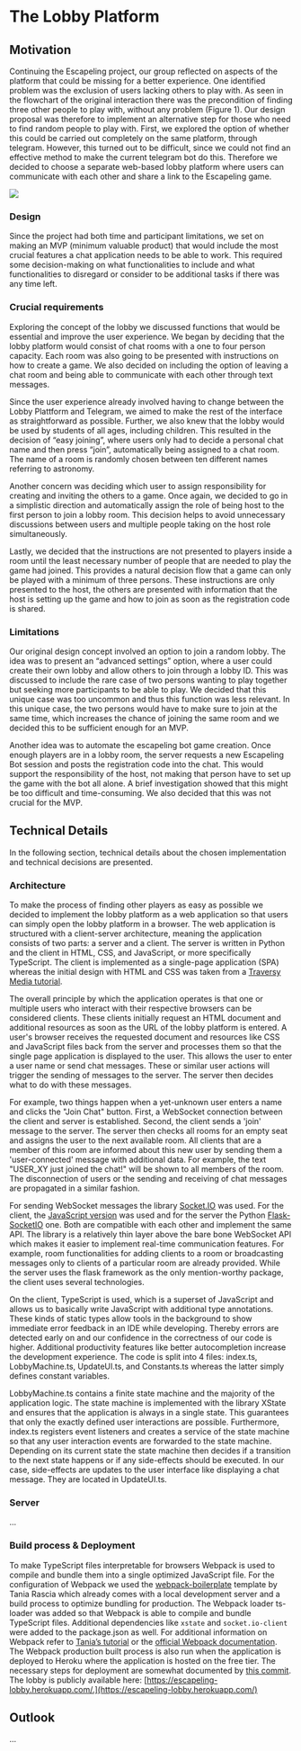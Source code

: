 # The Lobby Platform

## Motivation

Continuing the Escapeling project, our group reflected on aspects of the platform that could be missing for a better experience. One identified problem was the exclusion of users lacking others to play with. As seen in the flowchart of the original interaction there was the precondition of finding three other people to play with, without any problem (Figure 1). Our design proposal was therefore to implement an alternative step for those who need to find random people to play with. First, we explored the option of whether this could be carried out completely on the same platform, through telegram. However, this turned out to be difficult, since we could not find an effective method to make the current telegram bot do this. Therefore we decided to choose a separate web-based lobby platform where users can communicate with each other and share a link to the Escapeling game.

<img src="https://github.com/ALLUOS/ALLUOS.github.io/raw/master/assets/images//assets/images/flow-chart-lobby.png" class="center">

### Design

Since the project had both time and participant limitations, we set on making an MVP (minimum valuable product) that would include the most crucial features a chat application needs to be able to work. This required some decision-making on what functionalities to include and what functionalities to disregard or consider to be additional tasks if there was any time left.

### Crucial requirements

Exploring the concept of the lobby we discussed functions that would be essential and improve the user experience. We began by deciding that the lobby platform would consist of chat rooms with a one to four person capacity. Each room was also going to be presented with instructions on how to create a game. We also decided on including the option of leaving a chat room and being able to communicate with each other through text messages. 

Since the user experience already involved having to change between the Lobby Plattform and Telegram, we aimed to make the rest of the interface as straightforward as possible. Further, we also knew that the lobby would be used by students of all ages, including children. This resulted in the decision of “easy joining”, where users only had to decide a personal chat name and then press “join”, automatically being assigned to a chat room. The name of a room is randomly chosen between ten different names referring to astronomy.

Another concern was deciding which user to assign responsibility for creating and inviting the others to a game. Once again, we decided to go in a simplistic direction and automatically assign the role of being host to the first person to join a lobby room. This decision helps to avoid unnecessary discussions between users and multiple people taking on the host role simultaneously.

Lastly, we decided that the instructions are not presented to players inside a room until the least necessary number of people that are needed to play the game had joined. This provides a natural decision flow that a game can only be played with a minimum of three persons. These instructions are only presented to the host, the others are presented with information that the host is setting up the game and how to join as soon as the registration code is shared.


### Limitations

Our original design concept involved an option to join a random lobby. The idea was to present an “advanced settings” option, where a user could create their own lobby and allow others to join through a lobby ID. This was discussed to include the rare case of two persons wanting to play together but seeking more participants to be able to play. We decided that this unique case was too uncommon and thus this function was less relevant. In this unique case, the two persons would have to make sure to join at the same time, which increases the chance of joining the same room and we decided this to be sufficient enough for an MVP. 

Another idea was to automate the escapeling bot game creation. Once enough players are in a lobby room, the server requests a new Escapeling Bot session and posts the registration code into the chat. This would support the responsibility of the host, not making that person have to set up the game with the bot all alone. A brief investigation showed that this might be too difficult and time-consuming. We also decided that this was not crucial for the MVP.


## Technical Details

In the following section, technical details about the chosen implementation and technical decisions are presented.

### Architecture
To make the process of finding other players as easy as possible we decided to implement the lobby platform as a web application so that users can simply open the lobby platform in a browser. The web application is structured with a client-server architecture, meaning the application consists of two parts: a server and a client. The server is written in Python and the client in HTML, CSS, and JavaScript, or more specifically TypeScript. The client is implemented as a single-page application (SPA) whereas the initial design with HTML and CSS was taken from a [Traversy Media tutorial](https://github.com/bradtraversy/chatcord).

The overall principle by which the application operates is that one or multiple users who interact with their respective browsers can be considered clients. These clients initially request an HTML document and additional resources as soon as the URL of the lobby platform is entered. A user's browser receives the requested document and resources like CSS and JavaScript files back from the server and processes them so that the single page application is displayed to the user. This allows the user to enter a user name or send chat messages. These or similar user actions will trigger the sending of messages to the server. The server then decides what to do with these messages.

For example, two things happen when a yet-unknown user enters a name and clicks the "Join Chat" button. First, a WebSocket connection between the client and server is established. Second, the client sends a 'join' message to the server. The server then checks all rooms for an empty seat and assigns the user to the next available room. All clients that are a member of this room are informed about this new user by sending them a 'user-connected' message with additional data. For example, the text "USER_XY just joined the chat!" will be shown to all members of the room. The disconnection of users or the sending and receiving of chat messages are propagated in a similar fashion.

For sending WebSocket messages the library [Socket.IO](https://socket.io/) was used. For the client, the [JavaScript version](https://socket.io/docs/v4/client-installation/) was used and for the server the Python [Flask-SocketIO](https://flask-socketio.readthedocs.io/en/latest/) one. Both are compatible with each other and implement the same API. The library is a relatively thin layer above the bare bone WebSocket API which makes it easier to implement real-time communication features. For example, room functionalities for adding clients to a room or broadcasting messages only to clients of a particular room are already provided. While the server uses the flask framework as the only mention-worthy package, the client uses several technologies.

On the client, TypeScript is used, which is a superset of JavaScript and allows us to basically write JavaScript with additional type annotations. These kinds of static types allow tools in the background to show immediate error feedback in an IDE while developing. Thereby errors are detected early on and our confidence in the correctness of our code is higher. Additional productivity features like better autocompletion increase the development experience. The code is split into 4 files: index.ts, LobbyMachine.ts, UpdateUI.ts, and Constants.ts whereas the latter simply defines constant variables.

LobbyMachine.ts contains a finite state machine and the majority of the application logic. The state machine is implemented with the library XState and ensures that the application is always in a single state. This guarantees that only the exactly defined user interactions are possible. Furthermore, index.ts registers event listeners and creates a service of the state machine so that any user interaction events are forwarded to the state machine. Depending on its current state the state machine then decides if a transition to the next state happens or if any side-effects should be executed. In our case, side-effects are updates to the user interface like displaying a chat message. They are located in UpdateUI.ts.

### Server

...

### Build process & Deployment

To make TypeScript files interpretable for browsers Webpack is used to compile and bundle them into a single optimized JavaScript file. For the configuration of Webpack we used the [webpack-boilerplate](https://github.com/taniarascia/webpack-boilerplate) template by Tania Rascia which already comes with a local development server and a build process to optimize bundling for production. The Webpack loader ts-loader was added so that Webpack is able to compile and bundle TypeScript files. Additional dependencies like `xstate` and `socket.io-client` were added to the package.json as well. For additional information on Webpack refer to [Tania’s tutorial](https://www.taniarascia.com/how-to-use-webpack/) or the [official Webpack documentation](https://webpack.js.org/guides/). The Webpack production built process is also run when the application is deployed to Heroku where the application is hosted on the free tier. The necessary steps for deployment are somewhat documented by [this commit](https://github.com/TobiObeck/escapeling-lobby/commit/8bbeab11db2a4a3d7402ed9a5490994a56880d00). The lobby is publicly available here: [https://escapeling-lobby.herokuapp.com/.](https://escapeling-lobby.herokuapp.com/)

## Outlook

...